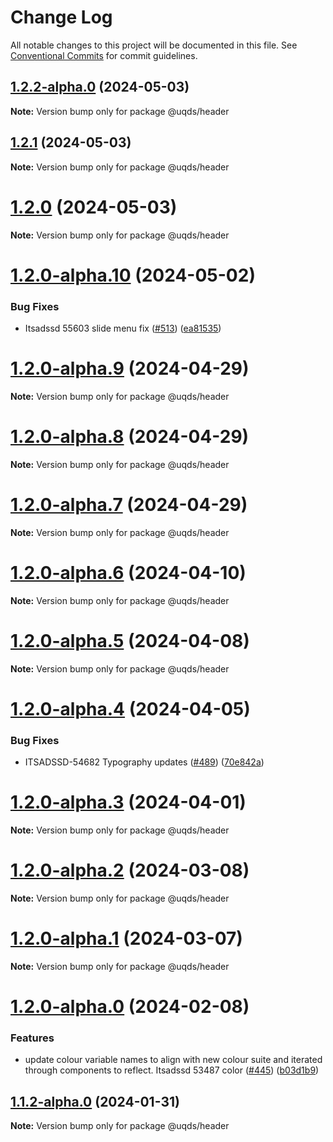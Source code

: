 # Change Log

All notable changes to this project will be documented in this file.
See [Conventional Commits](https://conventionalcommits.org) for commit guidelines.

## [1.2.2-alpha.0](https://github.com/uq-its-ss/design-system/compare/@uqds/header@1.2.0-alpha.10...@uqds/header@1.2.2-alpha.0) (2024-05-03)

**Note:** Version bump only for package @uqds/header

## [1.2.1](https://github.com/uq-its-ss/design-system/compare/@uqds/header@1.2.0-alpha.10...@uqds/header@1.2.1) (2024-05-03)

**Note:** Version bump only for package @uqds/header

# [1.2.0](https://github.com/uq-its-ss/design-system/compare/@uqds/header@1.2.0-alpha.10...@uqds/header@1.2.0) (2024-05-03)

**Note:** Version bump only for package @uqds/header

# [1.2.0-alpha.10](https://github.com/uq-its-ss/design-system/compare/@uqds/header@1.2.0-alpha.9...@uqds/header@1.2.0-alpha.10) (2024-05-02)

### Bug Fixes

- Itsadssd 55603 slide menu fix ([#513](https://github.com/uq-its-ss/design-system/issues/513)) ([ea81535](https://github.com/uq-its-ss/design-system/commit/ea81535a16ab5d2374ef1cba60f12a1d96b88199))

# [1.2.0-alpha.9](https://github.com/uq-its-ss/design-system/compare/@uqds/header@1.2.0-alpha.8...@uqds/header@1.2.0-alpha.9) (2024-04-29)

**Note:** Version bump only for package @uqds/header

# [1.2.0-alpha.8](https://github.com/uq-its-ss/design-system/compare/@uqds/header@1.2.0-alpha.7...@uqds/header@1.2.0-alpha.8) (2024-04-29)

**Note:** Version bump only for package @uqds/header

# [1.2.0-alpha.7](https://github.com/uq-its-ss/design-system/compare/@uqds/header@1.2.0-alpha.6...@uqds/header@1.2.0-alpha.7) (2024-04-29)

**Note:** Version bump only for package @uqds/header

# [1.2.0-alpha.6](https://github.com/uq-its-ss/design-system/compare/@uqds/header@1.2.0-alpha.5...@uqds/header@1.2.0-alpha.6) (2024-04-10)

**Note:** Version bump only for package @uqds/header

# [1.2.0-alpha.5](https://github.com/uq-its-ss/design-system/compare/@uqds/header@1.2.0-alpha.4...@uqds/header@1.2.0-alpha.5) (2024-04-08)

**Note:** Version bump only for package @uqds/header

# [1.2.0-alpha.4](https://github.com/uq-its-ss/design-system/compare/@uqds/header@1.2.0-alpha.3...@uqds/header@1.2.0-alpha.4) (2024-04-05)

### Bug Fixes

- ITSADSSD-54682 Typography updates ([#489](https://github.com/uq-its-ss/design-system/issues/489)) ([70e842a](https://github.com/uq-its-ss/design-system/commit/70e842a1552cddc9c63452ae63bae91b380f420b))

# [1.2.0-alpha.3](https://github.com/uq-its-ss/design-system/compare/@uqds/header@1.2.0-alpha.2...@uqds/header@1.2.0-alpha.3) (2024-04-01)

**Note:** Version bump only for package @uqds/header

# [1.2.0-alpha.2](https://github.com/uq-its-ss/design-system/compare/@uqds/header@1.2.0-alpha.1...@uqds/header@1.2.0-alpha.2) (2024-03-08)

**Note:** Version bump only for package @uqds/header

# [1.2.0-alpha.1](https://github.com/uq-its-ss/design-system/compare/@uqds/header@1.2.0-alpha.0...@uqds/header@1.2.0-alpha.1) (2024-03-07)

**Note:** Version bump only for package @uqds/header

# [1.2.0-alpha.0](https://github.com/uq-its-ss/design-system/compare/@uqds/header@1.1.2-alpha.0...@uqds/header@1.2.0-alpha.0) (2024-02-08)

### Features

- update colour variable names to align with new colour suite and iterated through components to reflect. Itsadssd 53487 color ([#445](https://github.com/uq-its-ss/design-system/issues/445)) ([b03d1b9](https://github.com/uq-its-ss/design-system/commit/b03d1b9a7944f4552750706b276405b0988abf90))

## [1.1.2-alpha.0](https://github.com/uq-its-ss/design-system/compare/@uqds/header@1.1.1...@uqds/header@1.1.2-alpha.0) (2024-01-31)

**Note:** Version bump only for package @uqds/header
